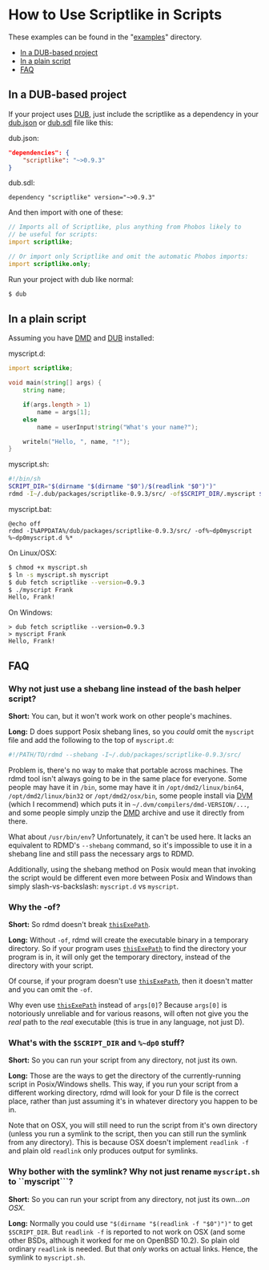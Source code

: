 How to Use Scriptlike in Scripts
================================

These examples can be found in the "[examples](https://github.com/Abscissa/scriptlike/blob/master/examples)" directory.

* [In a DUB-based project](#in-a-dub-based-project)
* [In a plain script](#in-a-plain-script)
* [FAQ](#faq)

In a DUB-based project
----------------------
If your project uses [DUB](http://code.dlang.org/getting_started), just include the scriptlike as a dependency in your [dub.json](http://code.dlang.org/package-format?lang=json) or [dub.sdl](http://code.dlang.org/package-format?lang=sdl) file like this:

dub.json:
```json
"dependencies": {
	"scriptlike": "~>0.9.3"
}
```

dub.sdl:
```
dependency "scriptlike" version="~>0.9.3"
```

And then import with one of these:

```d
// Imports all of Scriptlike, plus anything from Phobos likely to
// be useful for scripts:
import scriptlike;

// Or import only Scriptlike and omit the automatic Phobos imports:
import scriptlike.only;
```

Run your project with dub like normal:

```bash
$ dub
```

In a plain script
----------------------

Assuming you have [DMD](http://dlang.org/download.html#dmd) and [DUB](http://code.dlang.org/download) installed:

myscript.d:
```d
import scriptlike;

void main(string[] args) {
	string name;

	if(args.length > 1)
		name = args[1];
	else
		name = userInput!string("What's your name?");

	writeln("Hello, ", name, "!");
}
```

myscript.sh:
```bash
#!/bin/sh
SCRIPT_DIR="$(dirname "$(dirname "$0")/$(readlink "$0")")"
rdmd -I~/.dub/packages/scriptlike-0.9.3/src/ -of$SCRIPT_DIR/.myscript $SCRIPT_DIR/myscript.d "$@"
```

myscript.bat:
```batch
@echo off
rdmd -I%APPDATA%/dub/packages/scriptlike-0.9.3/src/ -of%~dp0myscript %~dp0myscript.d %*
```

On Linux/OSX:
```bash
$ chmod +x myscript.sh
$ ln -s myscript.sh myscript
$ dub fetch scriptlike --version=0.9.3
$ ./myscript Frank
Hello, Frank!
```

On Windows:
```batch
> dub fetch scriptlike --version=0.9.3
> myscript Frank
Hello, Frank!
```

FAQ
---

### Why not just use a shebang line instead of the bash helper script?

**Short:** You can, but it won't work work on other people's machines.

**Long:** D does support Posix shebang lines, so you *could* omit the `myscript` file and add the following to the top of `myscript.d`:

```bash
#!/PATH/TO/rdmd --shebang -I~/.dub/packages/scriptlike-0.9.3/src/
```

Problem is, there's no way to make that portable across machines. The rdmd tool isn't always going to be in the same place for everyone. Some people may have it in `/bin`, some may have it in `/opt/dmd2/linux/bin64`, `/opt/dmd2/linux/bin32` or `/opt/dmd2/osx/bin`, some people install via [DVM](https://github.com/jacob-carlborg/dvm) (which I recommend) which puts it in `~/.dvm/compilers/dmd-VERSION/...`, and some people simply unzip the [DMD](http://dlang.org/download.html#dmd) archive and use it directly from there.

What about `/usr/bin/env`? Unfortunately, it can't be used here. It lacks an equivalent to RDMD's `--shebang` command, so it's impossible to use it in a shebang line and still pass the necessary args to RDMD.

Additionally, using the shebang method on Posix would mean that invoking the script would be different even more between Posix and Windows than simply slash-vs-backslash: `myscript.d` vs `myscript`.

### Why the -of?

**Short:** So rdmd doesn't break [```thisExePath```](http://semitwist.com/scriptlike/scriptlike/file/wrappers/thisExePath.html).

**Long:** Without ```-of```, rdmd will create the executable binary in a temporary directory. So if your program uses [```thisExePath```](http://semitwist.com/scriptlike/scriptlike/file/wrappers/thisExePath.html) to find the directory your program is in, it will only get the temporary directory, instead of the directory with your script.

Of course, if your program doesn't use [```thisExePath```](http://semitwist.com/scriptlike/scriptlike/file/wrappers/thisExePath.html), then it doesn't matter and you can omit the ```-of```.

Why even use [```thisExePath```](http://semitwist.com/scriptlike/scriptlike/file/wrappers/thisExePath.html) instead of ```args[0]```? Because ```args[0]``` is notoriously unreliable and for various reasons, will often not give you the *real* path to the *real* executable (this is true in any language, not just D).

### What's with the ```$SCRIPT_DIR``` and ```%~dp0``` stuff?

**Short:** So you can run your script from any directory, not just its own.

**Long:** Those are the ways to get the directory of the currently-running script in Posix/Windows shells. This way, if you run your script from a different working directory, rdmd will look for your D file is the correct place, rather than just assuming it's in whatever directory you happen to be in.

Note that on OSX, you will still need to run the script from it's own directory (unless you run a symlink to the script, then you can still run the symlink from any directory). This is because OSX doesn't implement ```readlink -f``` and plain old ```readlink``` only produces output for symlinks.

### Why bother with the symlink? Why not just rename ```myscript.sh``` to ``myscript```?

**Short:** So you can run your script from any directory, not just its own...*on OSX*.

**Long:** Normally you could use ```"$(dirname "$(readlink -f "$0")")"``` to get ```$SCRIPT_DIR```. But ```readlink -f``` is reported to not work on OSX (and some other BSDs, although it worked for me on OpenBSD 10.2). So plain old ordinary ```readlink``` is needed. But that *only* works on actual links. Hence, the symlink to ```myscript.sh```.
